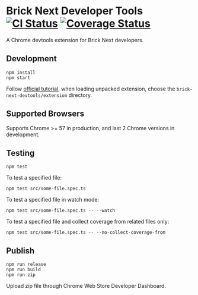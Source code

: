 # Brick Next Developer Tools [![CI Status](https://github.com/easyops-cn/brick-next-devtools/workflows/CI/badge.svg?event=push)](https://github.com/easyops-cn/brick-next-devtools/actions?query=workflow%3ACI) [![Coverage Status](https://coveralls.io/repos/github/easyops-cn/brick-next-devtools/badge.svg?branch=master)](https://coveralls.io/github/easyops-cn/brick-next-devtools)

A Chrome devtools extension for Brick Next developers.

## Development

```
npm install
npm start
```

Follow [official tutorial](https://developer.chrome.com/extensions/getstarted), when loading unpacked extension, choose the `brick-next-devtools/extension` directory.

## Supported Browsers

Supports Chrome >= 57 in production, and last 2 Chrome versions in development.

## Testing

```
npm test
```

To test a specified file:

```
npm test src/some-file.spec.ts
```

To test a specified file in watch mode:

```
npm test src/some-file.spec.ts -- --watch
```

To test a specified file and collect coverage from related files only:

```
npm test src/some-file.spec.ts -- --no-collect-coverage-from
```

## Publish

```
npm run release
npm run build
npm run zip
```

Upload zip file through Chrome Web Store Developer Dashboard.
